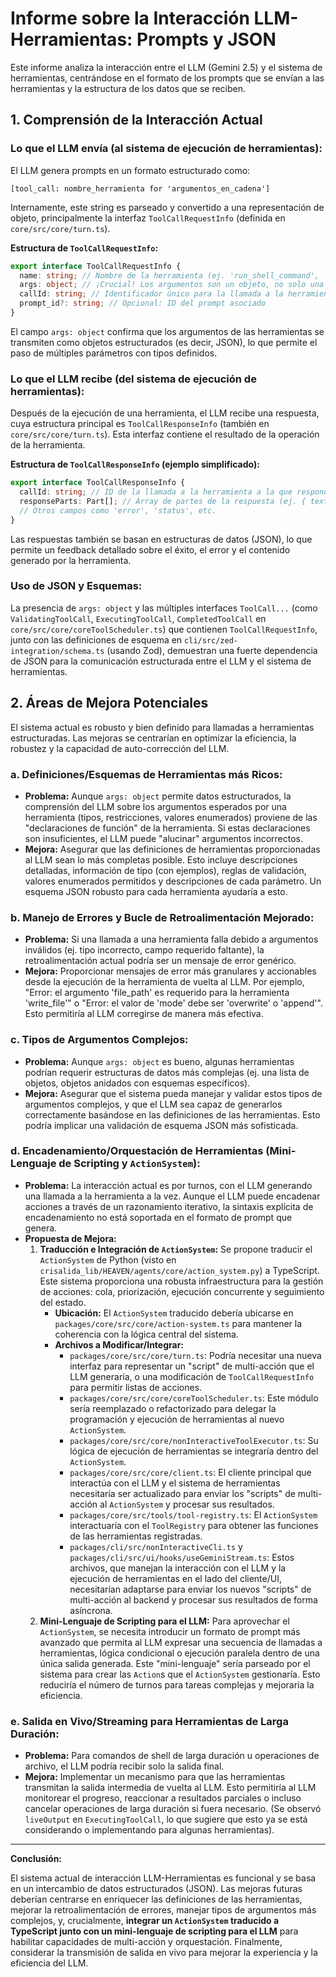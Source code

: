 # Informe sobre la Interacción LLM-Herramientas: Prompts y JSON

Este informe analiza la interacción entre el LLM (Gemini 2.5) y el sistema de herramientas, centrándose en el formato de los prompts que se envían a las herramientas y la estructura de los datos que se reciben.

## 1. Comprensión de la Interacción Actual

### Lo que el LLM envía (al sistema de ejecución de herramientas):

El LLM genera prompts en un formato estructurado como:
```
[tool_call: nombre_herramienta for 'argumentos_en_cadena']
```
Internamente, este string es parseado y convertido a una representación de objeto, principalmente la interfaz `ToolCallRequestInfo` (definida en `core/src/core/turn.ts`).

**Estructura de `ToolCallRequestInfo`:**
```typescript
export interface ToolCallRequestInfo {
  name: string; // Nombre de la herramienta (ej. 'run_shell_command', 'read_file')
  args: object; // ¡Crucial! Los argumentos son un objeto, no solo una cadena.
  callId: string; // Identificador único para la llamada a la herramienta
  prompt_id?: string; // Opcional: ID del prompt asociado
}
```
El campo `args: object` confirma que los argumentos de las herramientas se transmiten como objetos estructurados (es decir, JSON), lo que permite el paso de múltiples parámetros con tipos definidos.

### Lo que el LLM recibe (del sistema de ejecución de herramientas):

Después de la ejecución de una herramienta, el LLM recibe una respuesta, cuya estructura principal es `ToolCallResponseInfo` (también en `core/src/core/turn.ts`). Esta interfaz contiene el resultado de la operación de la herramienta.

**Estructura de `ToolCallResponseInfo` (ejemplo simplificado):**
```typescript
export interface ToolCallResponseInfo {
  callId: string; // ID de la llamada a la herramienta a la que responde
  responseParts: Part[]; // Array de partes de la respuesta (ej. { text: '...' }, { image: '...' })
  // Otros campos como 'error', 'status', etc.
}
```
Las respuestas también se basan en estructuras de datos (JSON), lo que permite un feedback detallado sobre el éxito, el error y el contenido generado por la herramienta.

### Uso de JSON y Esquemas:

La presencia de `args: object` y las múltiples interfaces `ToolCall...` (como `ValidatingToolCall`, `ExecutingToolCall`, `CompletedToolCall` en `core/src/core/coreToolScheduler.ts`) que contienen `ToolCallRequestInfo`, junto con las definiciones de esquema en `cli/src/zed-integration/schema.ts` (usando Zod), demuestran una fuerte dependencia de JSON para la comunicación estructurada entre el LLM y el sistema de herramientas.

## 2. Áreas de Mejora Potenciales

El sistema actual es robusto y bien definido para llamadas a herramientas estructuradas. Las mejoras se centrarían en optimizar la eficiencia, la robustez y la capacidad de auto-corrección del LLM.

### a. Definiciones/Esquemas de Herramientas más Ricos:

*   **Problema:** Aunque `args: object` permite datos estructurados, la comprensión del LLM sobre los argumentos esperados por una herramienta (tipos, restricciones, valores enumerados) proviene de las "declaraciones de función" de la herramienta. Si estas declaraciones son insuficientes, el LLM puede "alucinar" argumentos incorrectos.
*   **Mejora:** Asegurar que las definiciones de herramientas proporcionadas al LLM sean lo más completas posible. Esto incluye descripciones detalladas, información de tipo (con ejemplos), reglas de validación, valores enumerados permitidos y descripciones de cada parámetro. Un esquema JSON robusto para cada herramienta ayudaría a esto.

### b. Manejo de Errores y Bucle de Retroalimentación Mejorado:

*   **Problema:** Si una llamada a una herramienta falla debido a argumentos inválidos (ej. tipo incorrecto, campo requerido faltante), la retroalimentación actual podría ser un mensaje de error genérico.
*   **Mejora:** Proporcionar mensajes de error más granulares y accionables desde la ejecución de la herramienta de vuelta al LLM. Por ejemplo, "Error: el argumento 'file_path' es requerido para la herramienta 'write_file'" o "Error: el valor de 'mode' debe ser 'overwrite' o 'append'". Esto permitiría al LLM corregirse de manera más efectiva.

### c. Tipos de Argumentos Complejos:

*   **Problema:** Aunque `args: object` es bueno, algunas herramientas podrían requerir estructuras de datos más complejas (ej. una lista de objetos, objetos anidados con esquemas específicos).
*   **Mejora:** Asegurar que el sistema pueda manejar y validar estos tipos de argumentos complejos, y que el LLM sea capaz de generarlos correctamente basándose en las definiciones de las herramientas. Esto podría implicar una validación de esquema JSON más sofisticada.

### d. Encadenamiento/Orquestación de Herramientas (Mini-Lenguaje de Scripting y `ActionSystem`):

*   **Problema:** La interacción actual es por turnos, con el LLM generando una llamada a la herramienta a la vez. Aunque el LLM puede encadenar acciones a través de un razonamiento iterativo, la sintaxis explícita de encadenamiento no está soportada en el formato de prompt que genera.
*   **Propuesta de Mejora:**
    1.  **Traducción e Integración de `ActionSystem`:** Se propone traducir el `ActionSystem` de Python (visto en `crisalida_lib/HEAVEN/agents/core/action_system.py`) a TypeScript. Este sistema proporciona una robusta infraestructura para la gestión de acciones: cola, priorización, ejecución concurrente y seguimiento del estado.
        *   **Ubicación:** El `ActionSystem` traducido debería ubicarse en `packages/core/src/core/action-system.ts` para mantener la coherencia con la lógica central del sistema.
        *   **Archivos a Modificar/Integrar:**
            *   `packages/core/src/core/turn.ts`: Podría necesitar una nueva interfaz para representar un "script" de multi-acción que el LLM generaría, o una modificación de `ToolCallRequestInfo` para permitir listas de acciones.
            *   `packages/core/src/core/coreToolScheduler.ts`: Este módulo sería reemplazado o refactorizado para delegar la programación y ejecución de herramientas al nuevo `ActionSystem`.
            *   `packages/core/src/core/nonInteractiveToolExecutor.ts`: Su lógica de ejecución de herramientas se integraría dentro del `ActionSystem`.
            *   `packages/core/src/core/client.ts`: El cliente principal que interactúa con el LLM y el sistema de herramientas necesitaría ser actualizado para enviar los "scripts" de multi-acción al `ActionSystem` y procesar sus resultados.
            *   `packages/core/src/tools/tool-registry.ts`: El `ActionSystem` interactuaría con el `ToolRegistry` para obtener las funciones de las herramientas registradas.
            *   `packages/cli/src/nonInteractiveCli.ts` y `packages/cli/src/ui/hooks/useGeminiStream.ts`: Estos archivos, que manejan la interacción con el LLM y la ejecución de herramientas en el lado del cliente/UI, necesitarían adaptarse para enviar los nuevos "scripts" de multi-acción al backend y procesar sus resultados de forma asíncrona.
    2.  **Mini-Lenguaje de Scripting para el LLM:** Para aprovechar el `ActionSystem`, se necesita introducir un formato de prompt más avanzado que permita al LLM expresar una secuencia de llamadas a herramientas, lógica condicional o ejecución paralela dentro de una única salida generada. Este "mini-lenguaje" sería parseado por el sistema para crear las `Action`s que el `ActionSystem` gestionaría. Esto reduciría el número de turnos para tareas complejas y mejoraría la eficiencia.

### e. Salida en Vivo/Streaming para Herramientas de Larga Duración:

*   **Problema:** Para comandos de shell de larga duración u operaciones de archivo, el LLM podría recibir solo la salida final.
*   **Mejora:** Implementar un mecanismo para que las herramientas transmitan la salida intermedia de vuelta al LLM. Esto permitiría al LLM monitorear el progreso, reaccionar a resultados parciales o incluso cancelar operaciones de larga duración si fuera necesario. (Se observó `liveOutput` en `ExecutingToolCall`, lo que sugiere que esto ya se está considerando o implementando para algunas herramientas).

---
**Conclusión:**

El sistema actual de interacción LLM-Herramientas es funcional y se basa en un intercambio de datos estructurados (JSON). Las mejoras futuras deberían centrarse en enriquecer las definiciones de las herramientas, mejorar la retroalimentación de errores, manejar tipos de argumentos más complejos, y, crucialmente, **integrar un `ActionSystem` traducido a TypeScript junto con un mini-lenguaje de scripting para el LLM** para habilitar capacidades de multi-acción y orquestación. Finalmente, considerar la transmisión de salida en vivo para mejorar la experiencia y la eficiencia del LLM.
